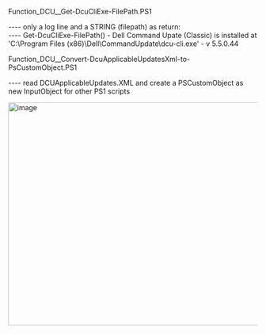 Function_DCU__Get-DcuCliExe-FilePath.PS1     

---- only a log line and a STRING (filepath) as return:  
---- Get-DcuCliExe-FilePath() - Dell Command Upate (Classic) is installed at 'C:\Program Files (x86)\Dell\CommandUpdate\dcu-cli.exe' - v 5.5.0.44



Function_DCU__Convert-DcuApplicableUpdatesXml-to-PsCustomObject.PS1     

---- read DCUApplicableUpdates.XML and create a PSCustomObject as new InputObject for other PS1 scripts

<img width="1986" height="450" alt="image" src="https://github.com/user-attachments/assets/667cf1c1-1d99-4384-8ec4-0f2b6b5fb65b" />


